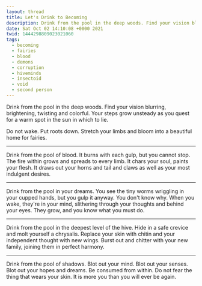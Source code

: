 ```yaml
---
layout: thread
title: Let's Drink to Becoming
description: Drink from the pool in the deep woods. Find your vision blurring, brightening...
date: Sat Oct 02 14:10:08 +0000 2021
twid: 1444298809023021060
tags:
  - becoming
  - fairies
  - blood
  - demons
  - corruption
  - hiveminds
  - insectoid
  - void
  - second person
---
```

<article class="thread">
<section class="tweet">
<p>Drink from the pool in the deep woods. Find your vision blurring, brightening, twisting and colorful. Your steps grow unsteady as you quest for a warm spot in the sun in which to lie.</p>
<p>Do not wake. Put roots down. Stretch your limbs and bloom into a beautiful home for fairies.</p>
</section>
<hr class="tweet_sep">
<section class="tweet">
<p>Drink from the pool of blood. It burns with each gulp, but you cannot stop. The fire within grows and spreads to every limb. It chars your soul, paints your flesh. It draws out your horns and tail and claws as well as your most indulgent desires.</p>
</section>
<hr class="tweet_sep">
<section class="tweet">
<p>Drink from the pool in your dreams. You see the tiny worms wriggling in your cupped hands, but you gulp it anyway. You don't know why. When you wake, they're in your mind, slithering through your thoughts and behind your eyes. They grow, and you know what you must do.</p>
</section>
<hr class="tweet_sep">
<section class="tweet">
<p>Drink from the pool in the deepest level of the hive. Hide in a safe crevice and molt yourself a chrysalis. Replace your skin with chitin and your independent thought with new wings. Burst out and chitter with your new family, joining them in perfect harmony.</p>
</section>
<hr class="tweet_sep">
<section class="tweet">
<p>Drink from the pool of shadows. Blot out your mind. Blot out your senses. Blot out your hopes and dreams. Be consumed from within. Do not fear the thing that wears your skin. It is more you than you will ever be again.</p>
</section>
</article>
